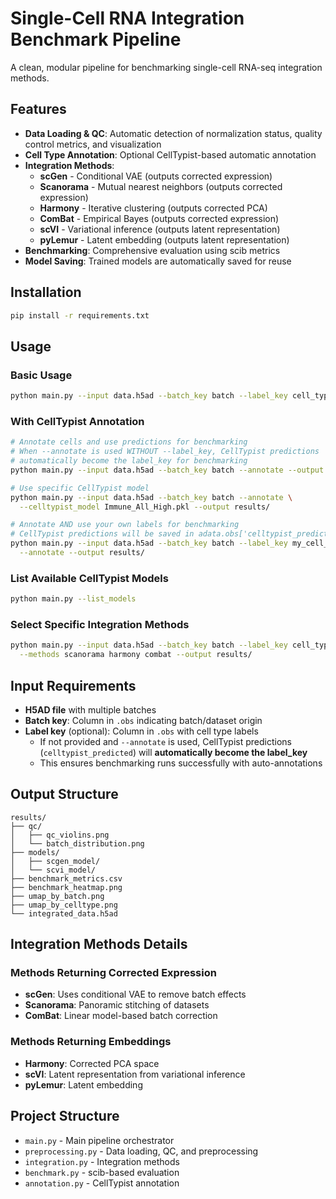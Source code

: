 # Single-Cell RNA Integration Benchmark Pipeline

A clean, modular pipeline for benchmarking single-cell RNA-seq integration methods.

## Features

- **Data Loading & QC**: Automatic detection of normalization status, quality control metrics, and visualization
- **Cell Type Annotation**: Optional CellTypist-based automatic annotation
- **Integration Methods**: 
  - **scGen** - Conditional VAE (outputs corrected expression)
  - **Scanorama** - Mutual nearest neighbors (outputs corrected expression)
  - **Harmony** - Iterative clustering (outputs corrected PCA)
  - **ComBat** - Empirical Bayes (outputs corrected expression)
  - **scVI** - Variational inference (outputs latent representation)
  - **pyLemur** - Latent embedding (outputs latent representation)
- **Benchmarking**: Comprehensive evaluation using scib metrics
- **Model Saving**: Trained models are automatically saved for reuse

## Installation

```bash
pip install -r requirements.txt
```

## Usage

### Basic Usage
```bash
python main.py --input data.h5ad --batch_key batch --label_key cell_type --output results/
```

### With CellTypist Annotation
```bash
# Annotate cells and use predictions for benchmarking
# When --annotate is used WITHOUT --label_key, CellTypist predictions 
# automatically become the label_key for benchmarking
python main.py --input data.h5ad --batch_key batch --annotate --output results/

# Use specific CellTypist model
python main.py --input data.h5ad --batch_key batch --annotate \
  --celltypist_model Immune_All_High.pkl --output results/

# Annotate AND use your own labels for benchmarking
# CellTypist predictions will be saved in adata.obs['celltypist_predicted']
python main.py --input data.h5ad --batch_key batch --label_key my_cell_types \
  --annotate --output results/
```

### List Available CellTypist Models
```bash
python main.py --list_models
```

### Select Specific Integration Methods
```bash
python main.py --input data.h5ad --batch_key batch --label_key cell_type \
  --methods scanorama harmony combat --output results/
```

## Input Requirements

- **H5AD file** with multiple batches
- **Batch key**: Column in `.obs` indicating batch/dataset origin
- **Label key** (optional): Column in `.obs` with cell type labels
  - If not provided and `--annotate` is used, CellTypist predictions (`celltypist_predicted`) will **automatically become the label_key**
  - This ensures benchmarking runs successfully with auto-annotations

## Output Structure

```
results/
├── qc/
│   ├── qc_violins.png
│   └── batch_distribution.png
├── models/
│   ├── scgen_model/
│   └── scvi_model/
├── benchmark_metrics.csv
├── benchmark_heatmap.png
├── umap_by_batch.png
├── umap_by_celltype.png
└── integrated_data.h5ad
```

## Integration Methods Details

### Methods Returning Corrected Expression
- **scGen**: Uses conditional VAE to remove batch effects
- **Scanorama**: Panoramic stitching of datasets
- **ComBat**: Linear model-based batch correction

### Methods Returning Embeddings
- **Harmony**: Corrected PCA space
- **scVI**: Latent representation from variational inference
- **pyLemur**: Latent embedding

## Project Structure

- `main.py` - Main pipeline orchestrator
- `preprocessing.py` - Data loading, QC, and preprocessing
- `integration.py` - Integration methods
- `benchmark.py` - scib-based evaluation
- `annotation.py` - CellTypist annotation
